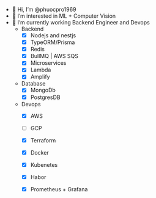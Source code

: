 - 👋 Hi, I’m @phuocpro1969
- 👀 I’m interested in ML + Computer Vision
- 🌱 I’m currently working Backend Engineer and Devops
  - Backend  
    + [x] Nodejs and nestjs
    + [x] TypeORM/Prisma
    + [x] Redis
    + [x] BullMQ | AWS SQS
    + [x] Microservices
    + [x] Lambda
    + [x] Amplify
  - Database
    + [x] MongoDb
    + [x] PostgresDB
  - Devops
    + [x] AWS
    + [ ] GCP
    + [x] Terraform
    + [x] Docker 
    + [x] Kubenetes
    + [x] Habor
    + [x] Prometheus + Grafana
    
